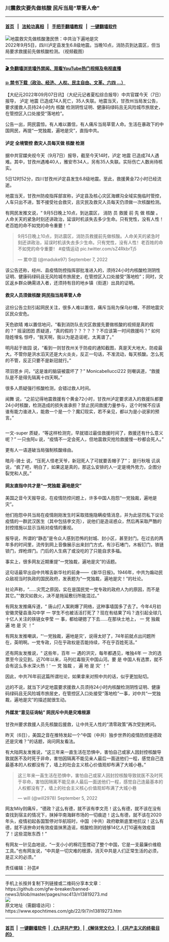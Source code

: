 ### 川震救灾要先做核酸 民斥当局“草菅人命”
------------------------

#### [首页](https://github.com/gfw-breaker/banned-news3/blob/master/README.md) &nbsp;&nbsp;|&nbsp;&nbsp; [法轮功真相](https://github.com/begood0513/basic/blob/master/README.md)  &nbsp;&nbsp;|&nbsp;&nbsp; [手把手翻墙教程](https://github.com/gfw-breaker/guides/wiki)  &nbsp;&nbsp;|&nbsp;&nbsp; [一键翻墙软件](https://github.com/gfw-breaker/nogfw/blob/master/README.md)  



<div><img alt="地震救灾先做核酸激民愤：中共治下遍地是灾" class="attachment-djy_600_400 size-djy_600_400 wp-post-image" src="https://i.epochtimes.com/assets/uploads/2022/09/id13819470-a9082064b830c8a54e2e60ebe0713424-600x400.png"/>
<div class="caption">
 2022年9月5日，四川泸定县发生6.8级地震。当晚10点，消防员到达震区，但当局要求救援前先做核酸检测。（视频截图）
</div></div><hr/>

#### [ 🎬  免翻墙浏览墙外禁闻、观看YouTube热门视频及电视直播](https://github.com/gfw-breaker/HelloWorld)

#### [ 💥  禁书下载（政治、经济、人权、民主自由、文革、六四 ...）](https://github.com/gfw-breaker/books/blob/master/README.md)

<div><p>
 【大纪元2022年09月07日讯】（大纪元记者夏松综合报导）中共官媒今天（7日）报导，
 <ok href="https://www.epochtimes.com/gb/tag/%E6%B3%B8%E5%AE%9A.html">
  泸定
 </ok>
 <ok href="https://www.epochtimes.com/gb/tag/%E5%9C%B0%E9%9C%87.html">
  地震
 </ok>
 已造成74人死亡，35人失联。地震当天，甘孜州当局发公告，要求援救人员持24小时内
 <ok href="https://www.epochtimes.com/gb/tag/%E6%A0%B8%E9%85%B8.html">
  核酸
 </ok>
 检测阴性证明、健康码绿码且无风险城市旅居史，在管控区入口处接受“落地检”。
</p>
<p>
 公告一出，网民震惊。有人难以置信，有人痛斥当局草菅人命。生活在暴政下的中国网民，再提“一党独裁，遍地是灾”，直指中共。
</p>
<h4>
 <ok href="https://www.epochtimes.com/gb/tag/%E6%B3%B8%E5%AE%9A.html">
  泸定
 </ok>
 全境管控 救灾人员每天做
 <ok href="https://www.epochtimes.com/gb/tag/%E6%A0%B8%E9%85%B8.html">
  核酸
 </ok>
 检测
</h4>
<p>
 据中共官媒央视今天（9月7日）报导，截至今天14时，泸定
 <ok href="https://www.epochtimes.com/gb/tag/%E5%9C%B0%E9%9C%87.html">
  地震
 </ok>
 已造成74人遇难。其中，甘孜州遇难40人，雅安市34人，另有35人失联。实际伤亡人数尚待核实。
</p>
<p>
 5日12时52分，四川甘孜州泸定县发生6.8级地震。至此，救援黄金72小时已经流逝。
</p>
<p>
 地震当天，甘孜州防疫指挥部宣称，泸定县及核心灾区海螺沟全域实施临时管控，人车只出不进，暂不接受社会救灾，且灾民及救灾人员每天仍须做一次核酸检测。
</p>
<p>
 有网民发推文说，“
 <span class="css-901oao css-16my406 r-poiln3 r-bcqeeo r-qvutc0">
  9月5日晚上10点，到达震区，
 </span>
 <span class="css-901oao css-16my406 r-poiln3 r-b88u0q r-bcqeeo r-qvutc0">
  消防
 </span>
 <span class="css-901oao css-16my406 r-poiln3 r-b88u0q r-bcqeeo r-qvutc0">
  员
 </span>
 <span class="css-901oao css-16my406 r-poiln3 r-b88u0q r-bcqeeo r-qvutc0">
  救援
 </span>
 <span class="css-901oao css-16my406 r-poiln3 r-b88u0q r-bcqeeo r-qvutc0">
  前
 </span>
 <span class="css-901oao css-16my406 r-poiln3 r-b88u0q r-bcqeeo r-qvutc0">
  先
 </span>
 <span class="css-901oao css-16my406 r-poiln3 r-b88u0q r-bcqeeo r-qvutc0">
  做
 </span>
 <span class="css-901oao css-16my406 r-poiln3 r-b88u0q r-bcqeeo r-qvutc0">
  核酸
 </span>
 <span class="css-901oao css-16my406 r-poiln3 r-bcqeeo r-qvutc0">
  。人命关天的紧急时刻还讲政治，延误时机该失去多少生命。只有党性，没有人性！老百姓的命不如党的命令重要！
 </span>
 ”
</p>
<blockquote class="twitter-tweet" data-width="550">
 <p dir="ltr" lang="zh">
  9月5日晚上10点，到达震区，消防员救援前先做核酸。人命关天的紧急时刻还讲政治，延误时机该失去多少生命。只有党性，没有人性！老百姓的命不如党的命令重要！
  <ok href="https://twitter.com/hashtag/%E7%96%AB%E6%83%85%E8%BF%90%E5%8A%A8?src=hash&amp;ref_src=twsrc%5Etfw">
   #疫情运动
  </ok>
  <ok href="https://t.co/sZ4RkbrTj5">
   pic.twitter.com/sZ4RkbrTj5
  </ok>
 </p>
 <p>
  — 累中泪 (@maduke97)
  <ok href="https://twitter.com/maduke97/status/1567476740213047296?ref_src=twsrc%5Etfw">
   September 7, 2022
  </ok>
 </p>
</blockquote>
<p>
</p>
<p>
 该公告还称，经州、县疫情防控指挥部批准进入的，须持24小时内核酸检测阴性证明、健康码绿码且无风险城市旅居史，在管控区入口处接受“落地检”；同时，灾区返乡群众确需进入者，还须持有目的地乡镇（街道）出具的证明。
</p>
<h4>
 救灾人员须做核酸 网民指当局草菅人命
</h4>
<p>
 这份公告立刻引起网民关注，很多人难以置信，痛斥当局为保乌纱帽，不顾地震灾区民众安危。
</p>
<p>
 <ok href="https://weibo.com/u/3899466822">
  天色欲晴
 </ok>
 难以置信地问，“看到消防队去灾区救援先要做核酸的视频是真的假的？”
 <ok href="https://weibo.com/u/1458305615?refer_flag=1001030106_" rel="noopener noreferrer" target="_blank">
  摇滚团团
 </ok>
 质疑道，“真的假的？？？？？？不应该第一时间救援吗？”
 <ok href="https://weibo.com/u/1692672047">
  如何隐姓埋名
 </ok>
 惊呼，“我天啊，我以为是造谣呢，太离谱了。”
</p>
<p>
 <ok href="https://weibo.com/6361045318?refer_flag=1001030103_" rel="noopener noreferrer" target="_blank">
  明月起于故园
 </ok>
 说，“看到一则甘孜州关于防疫的通知截图，真是天大地大，防疫最大。不管你是洪水滔天还是大火炎炎，反正一句话，不准流动，每天核酸。怎么死的不管，反正只要不是新冠就行。”
</p>
<p>
 <ok href="https://weibo.com/u/2127786350">
  项羽思乡
 </ok>
 问，“这是谁的脑袋被震坏了？”
 <ok href="https://weibo.com/u/5029528535">
  Monicabellucci222
 </ok>
 则嘲讽道，“救援队是不是得先隔离十四天啊。”
</p>
<p>
 很多人质疑强行核酸检测，会错过救人时间。
</p>
<p>
 <ok href="https://weibo.com/1738099550?refer_flag=1001030103_" rel="noopener noreferrer" target="_blank">
  闻舞
 </ok>
 说，“之前记得地震救援有个黄金72小时，甘孜州泸定要求进入的救援队都要24小时核酸，检测造成的损失谁承担？禁止民间救援力量参与，这个时候不应该谁有能力谁进入，能救一个是一个？魔幻现实，若不亲见，都以为是小说家的预言。”
</p>
<p>
 <img alt="" class="alignnone size-full wp-image-13819412 aligncenter" src="https://i.epochtimes.com/assets/uploads/2022/09/id13819412-9ee8f27bce43e7be42a421e2d1cc40bf.png"/>
</p>
<p>
 <ok href="https://weibo.com/u/1197959523?refer_flag=1001030106_" rel="noopener noreferrer" target="_blank">
  一文-super
 </ok>
 质疑，“等这样检测完，早就错过最佳救援时间了，救援还有什么意义呢？”
 <ok href="https://weibo.com/u/2965424312?refer_flag=1001030106_" rel="noopener noreferrer" target="_blank">
  一只虫阿u
 </ok>
 说，“疫情不一定会死人，但地震救灾抢险救援慢一秒都会死人。”
</p>
<p>
 更有人一语道破当局强制核酸缘由。
</p>
<p>
 <ok href="https://weibo.com/u/1102799721">
  暗月-骑士
 </ok>
 说，“压死人怪老天爷，新冠死人了可就要丢帽子了”；
 <ok href="https://weibo.com/u/5547801042">
  是行秋哦
 </ok>
 讥讽说，“疯了吧，明白了，如果这是真的，那这么安排的人一定是境外势力，企图分裂党和人民。”
</p>
<h4>
 网友直指中共才是“一党独裁 遍地是灾”
</h4>
<p>
 美国之音今天报导说，在疫情防控问题上，许多中国人抱怨“一党独裁，遍地是灾”。
</p>
<p>
 他们抱怨中共当局在疫情刚刚发生时采取措施隐瞒疫情消息，并为此惩罚私下议论疫情的一群武汉医生（其中包括李文亮），说他们是造谣惑众，然后再采取严酷的封控措施以显示当局对疫情的重视。
</p>
<p>
 报导说，所谓的“静态”是令众人感到恐怖的封城、封小区，甚至封门。在过去的两年多的时间里，流传到网上音像展示出来封门方式，有沙石堵门，木板钉门，铁链锁门，焊枪焊门。门后的人生病了或没吃的了只能自求多福。
</p>
<p>
 事实上，很多网友近期重提“一党独裁，遍地是灾”的话题。
</p>
<p>
 这句话最早出自中共喉舌新华社的前身——《新华日报》。1946年，中共为煽动民众敌视当时执政的国民政府，发表题为“一党独裁，遍地是灾！”的社论。
</p>
<p>
 社论声称，“……灾荒之原因，实在是国民党一党专政的政府人为的原因，而不是其它。”“救灾如救火，决不是拖延敷衍所能混过。”
</p>
<p style="text-align: left;">
 有网友发推痛斥道，“
 <span class="css-901oao css-16my406 r-poiln3 r-bcqeeo r-qvutc0">
  唐山打人案刷爆了网络，这种事墙国多了去了。今年4月初安徽灵璧县渔沟中学
 </span>
 <span class="css-901oao css-16my406 r-poiln3 r-b88u0q r-bcqeeo r-qvutc0">
  一
 </span>
 <span class="css-901oao css-16my406 r-poiln3 r-bcqeeo r-qvutc0">
  学生不也被活活打死了？现在有结果了吗？连引起全球几十亿人关注的铁链女李莹
 </span>
 <span class="css-901oao css-16my406 r-poiln3 r-b88u0q r-bcqeeo r-qvutc0">
  一
 </span>
 <span class="css-901oao css-16my406 r-poiln3 r-bcqeeo r-qvutc0">
  事，都给硬摁了下去……在那块土地上，
 </span>
 <span class="css-901oao css-16my406 r-poiln3 r-b88u0q r-bcqeeo r-qvutc0">
  一
 </span>
 <span class="css-901oao css-16my406 r-poiln3 r-b88u0q r-bcqeeo r-qvutc0">
  党
 </span>
 <span class="css-901oao css-16my406 r-poiln3 r-b88u0q r-bcqeeo r-qvutc0">
  独裁
 </span>
 <span class="css-901oao css-16my406 r-poiln3 r-b88u0q r-bcqeeo r-qvutc0">
  遍
 </span>
 <span class="css-901oao css-16my406 r-poiln3 r-b88u0q r-bcqeeo r-qvutc0">
  地
 </span>
 <span class="css-901oao css-16my406 r-poiln3 r-b88u0q r-bcqeeo r-qvutc0">
  是
 </span>
 <span class="css-901oao css-16my406 r-poiln3 r-b88u0q r-bcqeeo r-qvutc0">
  灾
 </span>
 <span class="css-901oao css-16my406 r-poiln3 r-bcqeeo r-qvutc0">
  ！”
 </span>
</p>
<p>
 有网友发推嘲讽，“‘一党独裁，遍地是灾’，说得太好了，74年前就点出问题所在，英明啊。一党专政，只在乎政权是否能持续，不在乎百姓死活。”
</p>
<p>
 还有网友发推说，“
 <span class="css-901oao css-16my406 r-poiln3 r-bcqeeo r-qvutc0">
  这些年，百年
 </span>
 <span class="css-901oao css-16my406 r-poiln3 r-b88u0q r-bcqeeo r-qvutc0">
  一
 </span>
 <span class="css-901oao css-16my406 r-poiln3 r-bcqeeo r-qvutc0">
  遇的洪灾，每年都遇见，唯独4年
 </span>
 <span class="css-901oao css-16my406 r-poiln3 r-b88u0q r-bcqeeo r-qvutc0">
  一
 </span>
 <span class="css-901oao css-16my406 r-poiln3 r-bcqeeo r-qvutc0">
  次的选票至今没见到。近70年以来，马列红毒毁灭中国山河。要
 </span>
 <span class="css-901oao css-16my406 r-poiln3 r-b88u0q r-bcqeeo r-qvutc0">
  是
 </span>
 <span class="css-901oao css-16my406 r-poiln3 r-bcqeeo r-qvutc0">
  中国人有选票，就不会有这么多水深火热！‘
 </span>
 <span class="css-901oao css-16my406 r-poiln3 r-b88u0q r-bcqeeo r-qvutc0">
  一
 </span>
 <span class="css-901oao css-16my406 r-poiln3 r-b88u0q r-bcqeeo r-qvutc0">
  党
 </span>
 <span class="css-901oao css-16my406 r-poiln3 r-b88u0q r-bcqeeo r-qvutc0">
  独裁
 </span>
 <span class="css-901oao css-16my406 r-poiln3 r-bcqeeo r-qvutc0">
  ，
 </span>
 <span class="css-901oao css-16my406 r-poiln3 r-b88u0q r-bcqeeo r-qvutc0">
  遍
 </span>
 <span class="css-901oao css-16my406 r-poiln3 r-b88u0q r-bcqeeo r-qvutc0">
  地
 </span>
 <span class="css-901oao css-16my406 r-poiln3 r-b88u0q r-bcqeeo r-qvutc0">
  是
 </span>
 <span class="css-901oao css-16my406 r-poiln3 r-b88u0q r-bcqeeo r-qvutc0">
  灾’
 </span>
 <span class="css-901oao css-16my406 r-poiln3 r-bcqeeo r-qvutc0">
  ！”
 </span>
</p>
<p>
 因此，中共76年前这篇所谓社论，如果拿来对照中共的话，似乎更加贴切。
</p>
<p>
 远的不说，就当下泸定地震要求援救人员须持24小时内核酸检测阴性证明、健康码绿码且无风险城市旅居史，在管控区入口处接受“落地检”一事，对中共“一党独裁，遍地是灾”的描述就很生动。
</p>
<h4>
 外媒发“意见征询帖” 网民斥中共是灾难根源
</h4>
<p>
 甘孜州要求救援人员先核酸后援救，让中共无人性的“清零政策”再次受到拷问。
</p>
<p>
 昨天（6日），美国之音在推特发起一个“中国（中共）独步世界的疫情防控是德政还是灾难？”的话题，询问网友看法。
</p>
<p>
 有大陆网友发推说，“这三年来一直生活在恐惧中，害怕自己或家人因封控核酸导致就医不及时死于非命，害怕因隔离不能见亲人最后一面送他们一程，感觉自己连最基本的人权都没有了，墙上的社会主义核心价值观却布满了大城小巷。”
</p>
<blockquote class="twitter-tweet" data-width="550">
 <p dir="ltr" lang="zh">
  这三年来一直生活在恐惧中，害怕自己或家人因封控核酸导致就医不及时死于非命，害怕因隔离不能见亲人最后一面送他们一程，感觉自己连最基本的人权都没有了，墙上的社会主义核心价值观却布满了大城小巷
 </p>
 <p>
  — will (@will2978)
  <ok href="https://twitter.com/will2978/status/1566928378837422083?ref_src=twsrc%5Etfw">
   September 5, 2022
  </ok>
 </p>
</blockquote>
<p>
</p>
<p>
 网友Mily则痛斥，“德政？这么有德，就不该有李文亮！这么有德，就不该在没有查找到宿主的情况下，抹掉华南海鲜市场的一切痕迹！这么有德，就不该在2020年头，疫情初起各国暂停对华航班时，中国（中共）政府歇斯底里地抗议！这么有德，就不该拚命对有效疫苗抹黑造谣，核酸检测的钱够14亿人打10遍有效疫苗了！这些混账东西！”
</p>
<p>
 有网友一针见血地说，“一支小小的棉花签搅动了整个中国，它是一支最廉价维稳工具。”也有网友说，“中共是一切灾难的根源，消灭中共是人们正常生活的必须，是正义的必须。”
</p>
<p>
 责任编辑：孙芸#
</p>
</div>
<hr/>
手机上长按并复制下列链接或二维码分享本文章：<br/>
https://github.com/gfw-breaker/banned-news3/blob/master/pages/nsc413/n13819273.md <br/>
<a href='https://github.com/gfw-breaker/banned-news3/blob/master/pages/nsc413/n13819273.md'><img src='https://github.com/gfw-breaker/banned-news3/blob/master/pages/nsc413/n13819273.md.png'/></a> <br/>
原文地址（需翻墙访问）：https://www.epochtimes.com/gb/22/9/7/n13819273.htm


------------------------
#### [首页](https://github.com/gfw-breaker/banned-news3/blob/master/README.md) &nbsp;|&nbsp; [一键翻墙软件](https://github.com/gfw-breaker/nogfw/blob/master/README.md) &nbsp;| [《九评共产党》](https://github.com/gfw-breaker/9ping.md/blob/master/README.md#九评之一评共产党是什么) | [《解体党文化》](https://github.com/gfw-breaker/jtdwh.md/blob/master/README.md) | [《共产主义的终极目的》](https://github.com/gfw-breaker/gczydzjmd.md/blob/master/README.md)


<img src='http://gfw-breaker.win/banned-news3/pages/nsc413/n13819273.md' width='0px' height='0px'/>